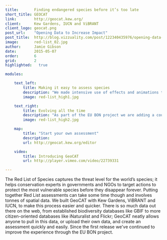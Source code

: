 ```yaml
---
title:       Finding endangered species before it’s too late
short_title: GEOCAT
link:        http://geocat.kew.org/
client:      Kew Gardens, IUCN and ViBRANT
client_logo: geocat.png
post_url:    "Opening Data to Increase Impact"
post_title:  http://blog.vizzuality.com/post/122340435976/opening-data-to-increase-impact
image:       red-list_02.jpg
author:      Jamie Gibson
date:        2015-05-07
order:       6
grid:        2
highlighted:   true

modules:

    text_left:
        title: Making it easy to assess species
        description: "We made intensive use of effects and animations to display the status of the tool, providing continuous feedback to the user as they make their assessment. And with unlimited undo and redo, all user actions can be undone and redone at any time, encouraging a trial-and-error analysis refinement."
        image: red-list_high1.jpg

    text_right:
    	title: Evolving all the time
    	description: "As part of the EU BON project we are adding a couple of new features, allowing users to complete even more powerful analyses using biodiversity observations from across Europe. Watch out for new features and data coming out soon!"
    	image: red-list_high2.jpg

    map:
        title: "Start your own assessment"
        description: 
        url: http://geocat.kew.org/editor

    video:
        title: Introducing GeoCAT
        url: http://player.vimeo.com/video/22739331

---
```

The Red List of Species captures the threat level for the world’s species; it helps conservation experts in governments and NGOs to target actions to protect the most vulnerable species before they disappear forever. Putting together Red List assessments can take some time though and involves tonnes of spatial data. We built GeoCAT with Kew Gardens, ViBRANT and IUCN, to make this process easier and quicker. There is so much data out there on the web, from established biodiversity databases like GBIF to more citizen-oriented databases like iNaturalist and Flickr; GeoCAT neatly allows anyone to pull in this data, or upload their own data, and create an assessment quickly and easily. Since the first release we've continued to improve the experience through the EU BON project.
